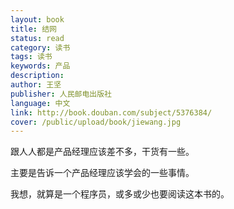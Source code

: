 ```yaml
---
layout: book
title: 结网
status: read
category: 读书
tags: 读书
keywords: 产品
description: 
author: 王坚 
publisher: 人民邮电出版社
language: 中文
link: http://book.douban.com/subject/5376384/
cover: /public/upload/book/jiewang.jpg
---
```

跟人人都是产品经理应该差不多，干货有一些。

主要是告诉一个产品经理应该学会的一些事情。

我想，就算是一个程序员，或多或少也要阅读这本书的。